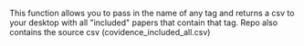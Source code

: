 This function allows you to pass in the name of any tag and returns a csv to your desktop with all "included" papers that contain that tag. Repo also contains the source csv (covidence_included_all.csv)
